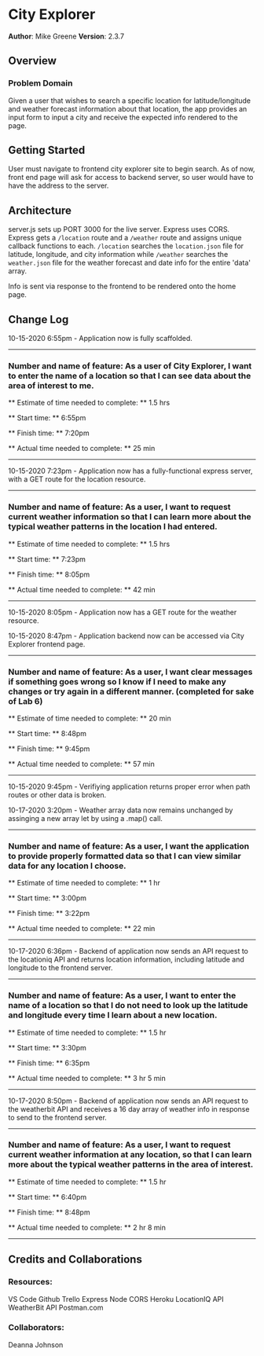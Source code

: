 # City Explorer

**Author**: Mike Greene
**Version**: 2.3.7 

## Overview
### Problem Domain
Given a user that wishes to search a specific location for latitude/longitude and weather forecast information about that location, the app provides an input form to input a city and receive the expected info rendered to the page.

## Getting Started
User must navigate to frontend city explorer site to begin search. As of now, front end page will ask for access to backend server, so user would have to have the address to the server.

## Architecture
server.js sets up PORT 3000 for the live server. Express uses CORS. Express gets a `/location` route and a `/weather` route and assigns unique callback functions to each. `/location` searches the `location.json` file for latitude, longitude, and city information while `/weather` searches the `weather.json` file for the weather forecast and date info for the entire 'data' array.

Info is sent via response to the frontend to be rendered onto the home page.

## Change Log
10-15-2020 6:55pm - Application now is fully scaffolded.

_____________________________________________________________________________________
### Number and name of feature:  As a user of City Explorer, I want to enter the name of a location so that I can see data about the area of interest to me.

** Estimate of time needed to complete: ** 1.5 hrs

** Start time: ** 6:55pm

** Finish time: ** 7:20pm

** Actual time needed to complete: ** 25 min
_____________________________________________________________________________________

10-15-2020 7:23pm - Application now has a fully-functional express server, with a GET route for the location resource.

_____________________________________________________________________________________
### Number and name of feature:  As a user, I want to request current weather information so that I can learn more about the typical weather patterns in the location I had entered.

** Estimate of time needed to complete: ** 1.5 hrs

** Start time: ** 7:23pm

** Finish time: ** 8:05pm

** Actual time needed to complete: ** 42 min
_____________________________________________________________________________________

10-15-2020 8:05pm - Application now has a GET route for the weather resource.

10-15-2020 8:47pm - Application backend now can be accessed via City Explorer frontend page.

_____________________________________________________________________________________
### Number and name of feature:  As a user, I want clear messages if something goes wrong so I know if I need to make any changes or try again in a different manner. (completed for sake of Lab 6)

** Estimate of time needed to complete: ** 20 min

** Start time: ** 8:48pm

** Finish time: ** 9:45pm

** Actual time needed to complete: ** 57 min
_____________________________________________________________________________________

10-15-2020 9:45pm - Verifiying application returns proper error when path routes or other data is broken.

10-17-2020 3:20pm - Weather array data now remains unchanged by assinging a new array let by using a .map() call.

_____________________________________________________________________________________
### Number and name of feature:  As a user, I want the application to provide properly formatted data so that I can view similar data for any location I choose.

** Estimate of time needed to complete: ** 1 hr

** Start time: ** 3:00pm

** Finish time: ** 3:22pm

** Actual time needed to complete: ** 22 min
_____________________________________________________________________________________

10-17-2020 6:36pm - Backend of application now sends an API request to the locationiq API and returns location information, including latitude and longitude to the frontend server. 
_____________________________________________________________________________________
### Number and name of feature:  As a user, I want to enter the name of a location so that I do not need to look up the latitude and longitude every time I learn about a new location.

** Estimate of time needed to complete: ** 1.5 hr

** Start time: ** 3:30pm

** Finish time: ** 6:35pm

** Actual time needed to complete: ** 3 hr 5 min
_____________________________________________________________________________________

10-17-2020 8:50pm - Backend of application now sends an API request to the weatherbit API and receives a 16 day array of weather info in response to send to the frontend server. 
_____________________________________________________________________________________
### Number and name of feature:  As a user, I want to request current weather information at any location, so that I can learn more about the typical weather patterns in the area of interest.

** Estimate of time needed to complete: ** 1.5 hr

** Start time: ** 6:40pm

** Finish time: ** 8:48pm

** Actual time needed to complete: ** 2 hr 8 min
_____________________________________________________________________________________


## Credits and Collaborations
### Resources:
VS Code
Github
Trello
Express
Node
CORS
Heroku
LocationIQ API
WeatherBit API
Postman.com


### Collaborators:
Deanna Johnson